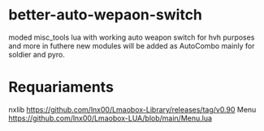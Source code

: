 # better-auto-wepaon-switch
moded misc_tools lua with working auto weapon switch for hvh purposes and more
in futhere new modules will be added as AutoCombo mainly for soldier and pyro.
# Requariaments
nxlib
https://github.com/lnx00/Lmaobox-Library/releases/tag/v0.90
Menu
https://github.com/lnx00/Lmaobox-LUA/blob/main/Menu.lua
